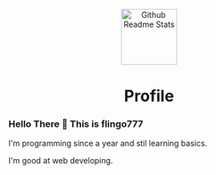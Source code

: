 <p align="center">
 <img width="100px" src="https://res.cloudinary.com/anuraghazra/image/upload/v1594908242/logo_ccswme.svg" align="center" alt="Github Readme Stats" />
 <h1 align="center">Profile</h1>
</p>

### Hello There 👋 This is **flingo777**

<div>
 <p>
  I'm programming since a year and stil learning basics.
  
  I'm good at web developing.
</p>
</div>
